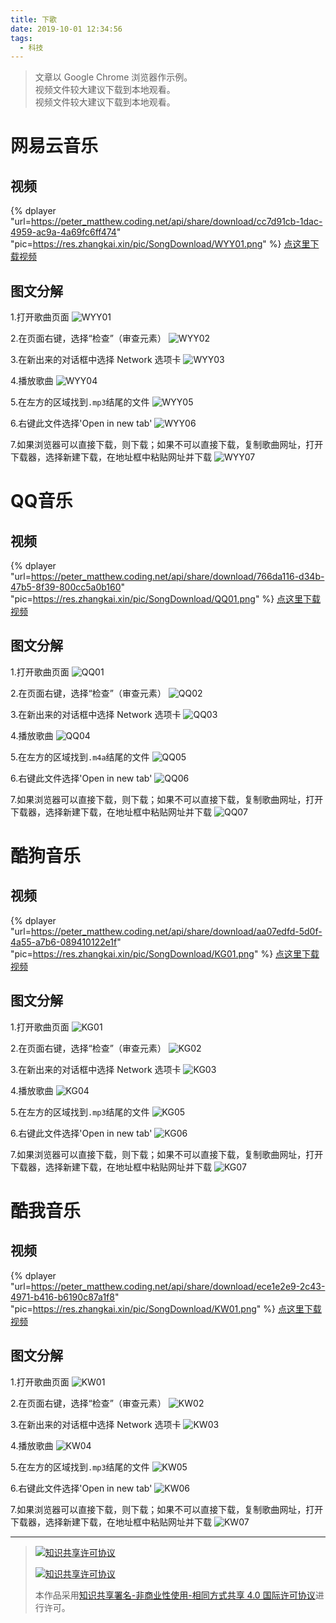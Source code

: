 ```yaml
---
title: 下歌
date: 2019-10-01 12:34:56
tags: 
  - 科技
---
```


> 文章以 Google Chrome 浏览器作示例。  
> 视频文件较大建议下载到本地观看。  
> 视频文件较大建议下载到本地观看。  
# 网易云音乐

## 视频
{% dplayer "url=https://peter_matthew.coding.net/api/share/download/cc7d91cb-1dac-4959-ac9a-4a69fc6ff474" "pic=https://res.zhangkai.xin/pic/SongDownload/WYY01.png" %}
[点这里下载视频](https://Peter_Matthew.coding.net/s/cc7d91cb-1dac-4959-ac9a-4a69fc6ff474)

## 图文分解
1.打开歌曲页面
![WYY01](https://res.zhangkai.xin/pic/SongDownload/WYY01.png)

2.在页面右键，选择“检查”（审查元素）
![WYY02](https://res.zhangkai.xin/pic/SongDownload/WYY02.png)

3.在新出来的对话框中选择 Network 选项卡
![WYY03](https://res.zhangkai.xin/pic/SongDownload/WYY03.png)

4.播放歌曲
![WYY04](https://res.zhangkai.xin/pic/SongDownload/WYY04.png)

5.在左方的区域找到`.mp3`结尾的文件
![WYY05](https://res.zhangkai.xin/pic/SongDownload/WYY05.png)

6.右键此文件选择'Open in new tab'
![WYY06](https://res.zhangkai.xin/pic/SongDownload/WYY06.png)

7.如果浏览器可以直接下载，则下载；如果不可以直接下载，复制歌曲网址，打开下载器，选择新建下载，在地址框中粘贴网址并下载
![WYY07](https://res.zhangkai.xin/pic/SongDownload/WYY07.png)

# QQ音乐

## 视频
{% dplayer "url=https://peter_matthew.coding.net/api/share/download/766da116-d34b-47b5-8f39-800cc5a0b160" "pic=https://res.zhangkai.xin/pic/SongDownload/QQ01.png" %}
[点这里下载视频](https://Peter_Matthew.coding.net/s/766da116-d34b-47b5-8f39-800cc5a0b160)

## 图文分解
1.打开歌曲页面
![QQ01](https://res.zhangkai.xin/pic/SongDownload/QQ01.png)

2.在页面右键，选择“检查”（审查元素）
![QQ02](https://res.zhangkai.xin/pic/SongDownload/QQ02.png)

3.在新出来的对话框中选择 Network 选项卡
![QQ03](https://res.zhangkai.xin/pic/SongDownload/QQ03.png)

4.播放歌曲
![QQ04](https://res.zhangkai.xin/pic/SongDownload/QQ04.png)

5.在左方的区域找到`.m4a`结尾的文件
![QQ05](https://res.zhangkai.xin/pic/SongDownload/QQ05.png)

6.右键此文件选择'Open in new tab'
![QQ06](https://res.zhangkai.xin/pic/SongDownload/QQ06.png)

7.如果浏览器可以直接下载，则下载；如果不可以直接下载，复制歌曲网址，打开下载器，选择新建下载，在地址框中粘贴网址并下载
![QQ07](https://res.zhangkai.xin/pic/SongDownload/QQ07.png)

# 酷狗音乐

## 视频
{% dplayer "url=https://peter_matthew.coding.net/api/share/download/aa07edfd-5d0f-4a55-a7b6-089410122e1f" "pic=https://res.zhangkai.xin/pic/SongDownload/KG01.png" %}
[点这里下载视频](https://Peter_Matthew.coding.net/s/aa07edfd-5d0f-4a55-a7b6-089410122e1f)

## 图文分解
1.打开歌曲页面
![KG01](https://res.zhangkai.xin/pic/SongDownload/KG01.png)

2.在页面右键，选择“检查”（审查元素）
![KG02](https://res.zhangkai.xin/pic/SongDownload/KG02.png)

3.在新出来的对话框中选择 Network 选项卡
![KG03](https://res.zhangkai.xin/pic/SongDownload/KG03.png)

4.播放歌曲
![KG04](https://res.zhangkai.xin/pic/SongDownload/KG04.png)

5.在左方的区域找到`.mp3`结尾的文件
![KG05](https://res.zhangkai.xin/pic/SongDownload/KG05.png)

6.右键此文件选择'Open in new tab'
![KG06](https://res.zhangkai.xin/pic/SongDownload/KG06.png)

7.如果浏览器可以直接下载，则下载；如果不可以直接下载，复制歌曲网址，打开下载器，选择新建下载，在地址框中粘贴网址并下载
![KG07](https://res.zhangkai.xin/pic/SongDownload/KG07.png)

# 酷我音乐

## 视频
{% dplayer "url=https://peter_matthew.coding.net/api/share/download/ece1e2e9-2c43-4971-b416-b6190c87a1f8" "pic=https://res.zhangkai.xin/pic/SongDownload/KW01.png" %}
[点这里下载视频](https://Peter_Matthew.coding.net/s/ece1e2e9-2c43-4971-b416-b6190c87a1f8)

## 图文分解
1.打开歌曲页面
![KW01](https://res.zhangkai.xin/pic/SongDownload/KW01.png)

2.在页面右键，选择“检查”（审查元素）
![KW02](https://res.zhangkai.xin/pic/SongDownload/KW02.png)

3.在新出来的对话框中选择 Network 选项卡
![KW03](https://res.zhangkai.xin/pic/SongDownload/KW03.png)

4.播放歌曲
![KW04](https://res.zhangkai.xin/pic/SongDownload/KW04.png)

5.在左方的区域找到`.mp3`结尾的文件
![KW05](https://res.zhangkai.xin/pic/SongDownload/KW05.png)

6.右键此文件选择'Open in new tab'
![KW06](https://res.zhangkai.xin/pic/SongDownload/KW06.png)

7.如果浏览器可以直接下载，则下载；如果不可以直接下载，复制歌曲网址，打开下载器，选择新建下载，在地址框中粘贴网址并下载
![KW07](https://res.zhangkai.xin/pic/SongDownload/KW07.png)

------------

> [![知识共享许可协议](https://res.zhangkai.xin/pic/license/BY-NC-SA_80x15.png)](https://creativecommons.org/licenses/by-nc-sa/4.0/deed.zh)
> 
> [![知识共享许可协议](https://res.zhangkai.xin/pic/license/BY-NC-SA_88x31.png)](https://creativecommons.org/licenses/by-nc-sa/4.0/deed.zh)
> 
> 本作品采用[知识共享署名-非商业性使用-相同方式共享 4.0 国际许可协议](https://creativecommons.org/licenses/by-nc-sa/4.0/deed.zh)进行许可。